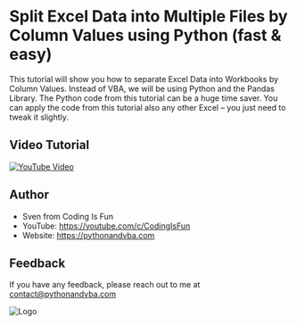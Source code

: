 
# Split Excel Data into Multiple Files by Column Values using Python (fast & easy)

This tutorial will show you how to separate Excel Data into Workbooks by Column Values. Instead of VBA, we will be using Python and the Pandas Library. The Python code from this tutorial can be a huge time saver. You can apply the code from this tutorial also any other Excel – you just need to tweak it slightly.


## Video Tutorial

[![YouTube Video](https://img.youtube.com/vi/NWD2LSSuyjE/0.jpg)](https://youtu.be/NWD2LSSuyjE)


## Author

- Sven from Coding Is Fun
- YouTube: https://youtube.com/c/CodingIsFun
- Website: https://pythonandvba.com


## Feedback

If you have any feedback, please reach out to me at contact@pythonandvba.com


![Logo](https://content.screencast.com/users/jubbel3/folders/Snagit/media/c42ea34b-4057-4754-96b0-e8e05c866afb/08.18.2021-19.56.png)

